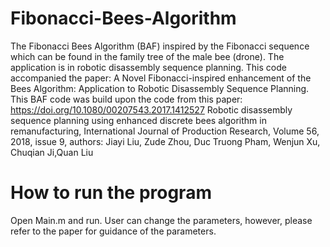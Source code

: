 # Fibonacci-Bees-Algorithm
The Fibonacci Bees Algorithm (BAF) inspired by the Fibonacci sequence which can be found in the family tree of the male bee (drone). The application is in robotic disassembly sequence planning.
This code accompanied the paper: A Novel Fibonacci-inspired enhancement of the Bees Algorithm: Application to Robotic Disassembly Sequence Planning.
This BAF code was build upon the code from this paper: https://doi.org/10.1080/00207543.2017.1412527 Robotic disassembly sequence planning using enhanced discrete bees algorithm in remanufacturing, International Journal of Production Research, Volume 56, 2018, issue 9, authors: Jiayi Liu, Zude Zhou, Duc Truong Pham, Wenjun Xu, Chuqian Ji,Quan Liu

# How to run the program
Open Main.m and run.
User can change the parameters, however, please refer to the paper for guidance of the parameters. 
